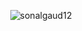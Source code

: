 

<!-- GitHub Stats Card BELOW the GIF and text -->
<p align="center">
  <img src="https://github-readme-stats.vercel.app/api?username=sonalgaud12&show_icons=true&locale=en" alt="sonalgaud12" />
</p>
